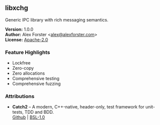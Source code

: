 ## libxchg

Generic IPC library with rich messaging semantics.

**Version:** 1.0.0<br/>
**Author:** Alex Forster \<alex@alexforster.com\><br/>
**License:** [Apache-2.0](https://www.apache.org/licenses/LICENSE-2.0)<br/>

### Feature Highlights

 * Lockfree
 * Zero-copy
 * Zero allocations
 * Comprehensive testing
 * Comprehensive fuzzing

### Attributions

 * **Catch2** – A modern, C++-native, header-only, test framework for unit-tests, TDD and BDD.<br/>
   [Github](https://github.com/catchorg/Catch2) | [BSL-1.0](http://www.boost.org/LICENSE_1_0.txt)
